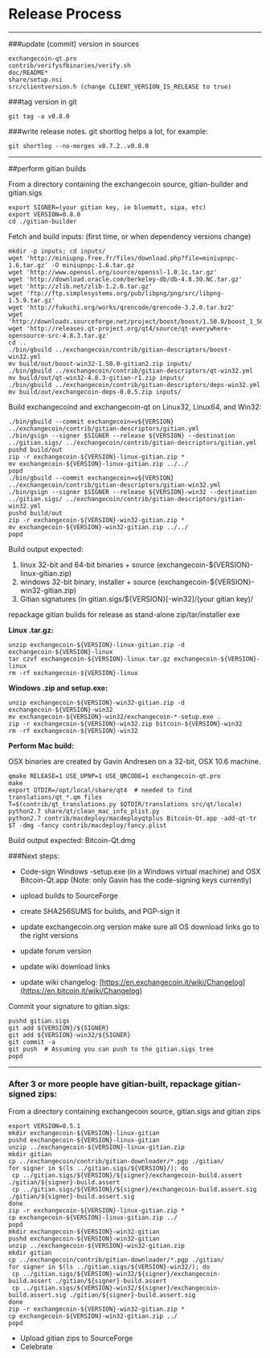Release Process
====================

* * *

###update (commit) version in sources


	exchangecoin-qt.pro
	contrib/verifysfbinaries/verify.sh
	doc/README*
	share/setup.nsi
	src/clientversion.h (change CLIENT_VERSION_IS_RELEASE to true)

###tag version in git

	git tag -a v0.8.0

###write release notes. git shortlog helps a lot, for example:

	git shortlog --no-merges v0.7.2..v0.8.0

* * *

##perform gitian builds

 From a directory containing the exchangecoin source, gitian-builder and gitian.sigs
  
	export SIGNER=(your gitian key, ie bluematt, sipa, etc)
	export VERSION=0.8.0
	cd ./gitian-builder

 Fetch and build inputs: (first time, or when dependency versions change)

	mkdir -p inputs; cd inputs/
	wget 'http://miniupnp.free.fr/files/download.php?file=miniupnpc-1.6.tar.gz' -O miniupnpc-1.6.tar.gz
	wget 'http://www.openssl.org/source/openssl-1.0.1c.tar.gz'
	wget 'http://download.oracle.com/berkeley-db/db-4.8.30.NC.tar.gz'
	wget 'http://zlib.net/zlib-1.2.6.tar.gz'
	wget 'ftp://ftp.simplesystems.org/pub/libpng/png/src/libpng-1.5.9.tar.gz'
	wget 'http://fukuchi.org/works/qrencode/qrencode-3.2.0.tar.bz2'
	wget 'http://downloads.sourceforge.net/project/boost/boost/1.50.0/boost_1_50_0.tar.bz2'
	wget 'http://releases.qt-project.org/qt4/source/qt-everywhere-opensource-src-4.8.3.tar.gz'
	cd ..
	./bin/gbuild ../exchangecoin/contrib/gitian-descriptors/boost-win32.yml
	mv build/out/boost-win32-1.50.0-gitian2.zip inputs/
	./bin/gbuild ../exchangecoin/contrib/gitian-descriptors/qt-win32.yml
	mv build/out/qt-win32-4.8.3-gitian-r1.zip inputs/
	./bin/gbuild ../exchangecoin/contrib/gitian-descriptors/deps-win32.yml
	mv build/out/exchangecoin-deps-0.0.5.zip inputs/

 Build exchangecoind and exchangecoin-qt on Linux32, Linux64, and Win32:
  
	./bin/gbuild --commit exchangecoin=v${VERSION} ../exchangecoin/contrib/gitian-descriptors/gitian.yml
	./bin/gsign --signer $SIGNER --release ${VERSION} --destination ../gitian.sigs/ ../exchangecoin/contrib/gitian-descriptors/gitian.yml
	pushd build/out
	zip -r exchangecoin-${VERSION}-linux-gitian.zip *
	mv exchangecoin-${VERSION}-linux-gitian.zip ../../
	popd
	./bin/gbuild --commit exchangecoin=v${VERSION} ../exchangecoin/contrib/gitian-descriptors/gitian-win32.yml
	./bin/gsign --signer $SIGNER --release ${VERSION}-win32 --destination ../gitian.sigs/ ../exchangecoin/contrib/gitian-descriptors/gitian-win32.yml
	pushd build/out
	zip -r exchangecoin-${VERSION}-win32-gitian.zip *
	mv exchangecoin-${VERSION}-win32-gitian.zip ../../
	popd

  Build output expected:

  1. linux 32-bit and 64-bit binaries + source (exchangecoin-${VERSION}-linux-gitian.zip)
  2. windows 32-bit binary, installer + source (exchangecoin-${VERSION}-win32-gitian.zip)
  3. Gitian signatures (in gitian.sigs/${VERSION}[-win32]/(your gitian key)/

repackage gitian builds for release as stand-alone zip/tar/installer exe

**Linux .tar.gz:**

	unzip exchangecoin-${VERSION}-linux-gitian.zip -d exchangecoin-${VERSION}-linux
	tar czvf exchangecoin-${VERSION}-linux.tar.gz exchangecoin-${VERSION}-linux
	rm -rf exchangecoin-${VERSION}-linux

**Windows .zip and setup.exe:**

	unzip exchangecoin-${VERSION}-win32-gitian.zip -d exchangecoin-${VERSION}-win32
	mv exchangecoin-${VERSION}-win32/exchangecoin-*-setup.exe .
	zip -r exchangecoin-${VERSION}-win32.zip bitcoin-${VERSION}-win32
	rm -rf exchangecoin-${VERSION}-win32

**Perform Mac build:**

  OSX binaries are created by Gavin Andresen on a 32-bit, OSX 10.6 machine.

	qmake RELEASE=1 USE_UPNP=1 USE_QRCODE=1 exchangecoin-qt.pro
	make
	export QTDIR=/opt/local/share/qt4  # needed to find translations/qt_*.qm files
	T=$(contrib/qt_translations.py $QTDIR/translations src/qt/locale)
	python2.7 share/qt/clean_mac_info_plist.py
	python2.7 contrib/macdeploy/macdeployqtplus Bitcoin-Qt.app -add-qt-tr $T -dmg -fancy contrib/macdeploy/fancy.plist

 Build output expected: Bitcoin-Qt.dmg

###Next steps:

* Code-sign Windows -setup.exe (in a Windows virtual machine) and
  OSX Bitcoin-Qt.app (Note: only Gavin has the code-signing keys currently)

* upload builds to SourceForge

* create SHA256SUMS for builds, and PGP-sign it

* update exchangecoin.org version
  make sure all OS download links go to the right versions

* update forum version

* update wiki download links

* update wiki changelog: [https://en.exchangecoin.it/wiki/Changelog](https://en.bitcoin.it/wiki/Changelog)

Commit your signature to gitian.sigs:

	pushd gitian.sigs
	git add ${VERSION}/${SIGNER}
	git add ${VERSION}-win32/${SIGNER}
	git commit -a
	git push  # Assuming you can push to the gitian.sigs tree
	popd

-------------------------------------------------------------------------

### After 3 or more people have gitian-built, repackage gitian-signed zips:

From a directory containing exchangecoin source, gitian.sigs and gitian zips

	export VERSION=0.5.1
	mkdir exchangecoin-${VERSION}-linux-gitian
	pushd exchangecoin-${VERSION}-linux-gitian
	unzip ../exchangecoin-${VERSION}-linux-gitian.zip
	mkdir gitian
	cp ../exchangecoin/contrib/gitian-downloader/*.pgp ./gitian/
	for signer in $(ls ../gitian.sigs/${VERSION}/); do
	 cp ../gitian.sigs/${VERSION}/${signer}/exchangecoin-build.assert ./gitian/${signer}-build.assert
	 cp ../gitian.sigs/${VERSION}/${signer}/exchangecoin-build.assert.sig ./gitian/${signer}-build.assert.sig
	done
	zip -r exchangecoin-${VERSION}-linux-gitian.zip *
	cp exchangecoin-${VERSION}-linux-gitian.zip ../
	popd
	mkdir exchangecoin-${VERSION}-win32-gitian
	pushd exchangecoin-${VERSION}-win32-gitian
	unzip ../exchangecoin-${VERSION}-win32-gitian.zip
	mkdir gitian
	cp ../exchangecoin/contrib/gitian-downloader/*.pgp ./gitian/
	for signer in $(ls ../gitian.sigs/${VERSION}-win32/); do
	 cp ../gitian.sigs/${VERSION}-win32/${signer}/exchangecoin-build.assert ./gitian/${signer}-build.assert
	 cp ../gitian.sigs/${VERSION}-win32/${signer}/exchangecoin-build.assert.sig ./gitian/${signer}-build.assert.sig
	done
	zip -r exchangecoin-${VERSION}-win32-gitian.zip *
	cp exchangecoin-${VERSION}-win32-gitian.zip ../
	popd

- Upload gitian zips to SourceForge
- Celebrate 
